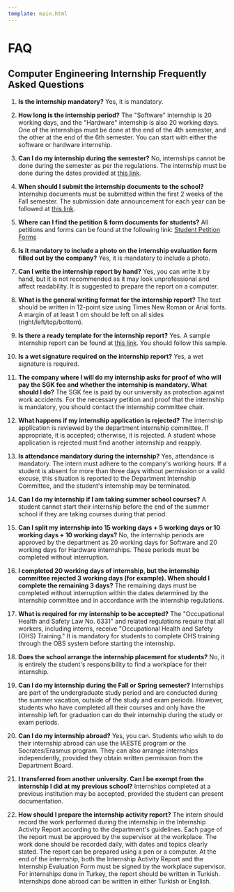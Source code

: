 ```yaml
---
template: main.html
---
```


# FAQ

## Computer Engineering Internship Frequently Asked Questions

1. **Is the internship mandatory?**
   Yes, it is mandatory.

2. **How long is the internship period?**
   The "Software" internship is 20 working days, and the "Hardware" internship is also 20 working days. One of the internships must be done at the end of the 4th semester, and the other at the end of the 6th semester. You can start with either the software or hardware internship.

3. **Can I do my internship during the semester?**
   No, internships cannot be done during the semester as per the regulations. The internship must be done during the dates provided at [this link](http://bilgisayar.mmf.erdogan.edu.tr/tr/page/staj-islemleri/5497).

4. **When should I submit the internship documents to the school?**
   Internship documents must be submitted within the first 2 weeks of the Fall semester. The submission date announcement for each year can be followed at [this link](http://bilgisayar.mmf.erdogan.edu.tr/tr/page/staj-islemleri/5497).

5. **Where can I find the petition & form documents for students?**
   All petitions and forms can be found at the following link:
   [Student Petition Forms](http://oidb.idari.erdogan.edu.tr/tr/page/dilekceler-formlar-ogrenciler-icin/1175)

6. **Is it mandatory to include a photo on the internship evaluation form filled out by the company?**
   Yes, it is mandatory to include a photo.

7. **Can I write the internship report by hand?**
   Yes, you can write it by hand, but it is not recommended as it may look unprofessional and affect readability. It is suggested to prepare the report on a computer.

8. **What is the general writing format for the internship report?**
   The text should be written in 12-point size using Times New Roman or Arial fonts. A margin of at least 1 cm should be left on all sides (right/left/top/bottom).

9. **Is there a ready template for the internship report?**
   Yes. A sample internship report can be found at [this link](http://bilgisayar.mmf.erdogan.edu.tr/tr/page/staj-islemleri/5497). You should follow this sample.

10. **Is a wet signature required on the internship report?**
    Yes, a wet signature is required.

11. **The company where I will do my internship asks for proof of who will pay the SGK fee and whether the internship is mandatory. What should I do?**
    The SGK fee is paid by our university as protection against work accidents. For the necessary petition and proof that the internship is mandatory, you should contact the internship committee chair.

12. **What happens if my internship application is rejected?**
    The internship application is reviewed by the department internship committee. If appropriate, it is accepted; otherwise, it is rejected. A student whose application is rejected must find another internship and reapply.

13. **Is attendance mandatory during the internship?**
    Yes, attendance is mandatory. The intern must adhere to the company's working hours. If a student is absent for more than three days without permission or a valid excuse, this situation is reported to the Department Internship Committee, and the student's internship may be terminated.

14. **Can I do my internship if I am taking summer school courses?**
    A student cannot start their internship before the end of the summer school if they are taking courses during that period.

15. **Can I split my internship into 15 working days + 5 working days or 10 working days + 10 working days?**
    No, the internship periods are approved by the department as 20 working days for Software and 20 working days for Hardware internships. These periods must be completed without interruption.

16. **I completed 20 working days of internship, but the internship committee rejected 3 working days (for example). When should I complete the remaining 3 days?**
    The remaining days must be completed without interruption within the dates determined by the internship committee and in accordance with the internship regulations.

17. **What is required for my internship to be accepted?**
    The "Occupational Health and Safety Law No. 6331" and related regulations require that all workers, including interns, receive "Occupational Health and Safety (OHS) Training." It is mandatory for students to complete OHS training through the OBS system before starting the internship.

18. **Does the school arrange the internship placement for students?**
    No, it is entirely the student's responsibility to find a workplace for their internship.

19. **Can I do my internship during the Fall or Spring semester?**
    Internships are part of the undergraduate study period and are conducted during the summer vacation, outside of the study and exam periods. However, students who have completed all their courses and only have the internship left for graduation can do their internship during the study or exam periods.

20. **Can I do my internship abroad?**
    Yes, you can. Students who wish to do their internship abroad can use the IAESTE program or the Socrates/Erasmus program. They can also arrange internships independently, provided they obtain written permission from the Department Board.

21. **I transferred from another university. Can I be exempt from the internship I did at my previous school?**
    Internships completed at a previous institution may be accepted, provided the student can present documentation.

22. **How should I prepare the internship activity report?**
    The intern should record the work performed during the internship in the Internship Activity Report according to the department's guidelines. Each page of the report must be approved by the supervisor at the workplace. The work done should be recorded daily, with dates and topics clearly stated. The report can be prepared using a pen or a computer. At the end of the internship, both the Internship Activity Report and the Internship Evaluation Form must be signed by the workplace supervisor. For internships done in Turkey, the report should be written in Turkish. Internships done abroad can be written in either Turkish or English.
